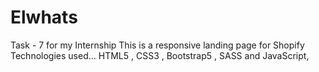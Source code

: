 # Elwhats
Task - 7 for my Internship  This is a responsive landing page for Shopify Technologies used... HTML5 , CSS3 , Bootstrap5 , SASS and JavaScript,
